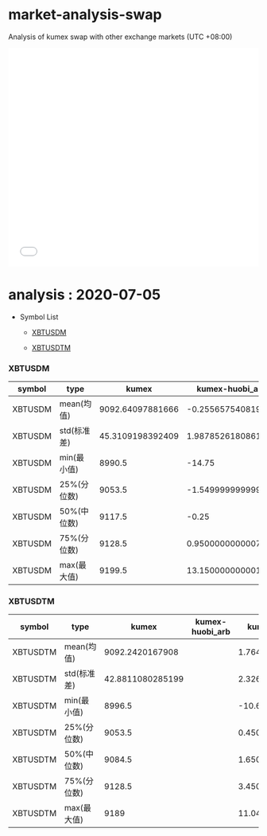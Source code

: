 # market-analysis-swap
Analysis of kumex swap with other exchange markets (UTC +08:00)

<iframe width="100%" height="440" src="./data.html" frameborder="no" border="0" scrolling="no"></iframe>

# analysis : 2020-07-05
* Symbol List

  * [XBTUSDM](#xbtusdm)

  * [XBTUSDTM](#xbtusdtm)


### XBTUSDM

symbol|type|kumex|kumex-huobi_arb|kumex-okex_arb
---|---|---|---|---
XBTUSDM | mean(均值) | 9092.64097881666 | -0.255657540819219 | -0.223579487692302
XBTUSDM | std(标准差) | 45.3109198392409 | 1.98785261808618 | 1.98982898668787
XBTUSDM | min(最小值) | 8990.5 | -14.75 | -15.6500000000015
XBTUSDM | 25%(分位数) | 9053.5 | -1.54999999999927 | -1.54999999999927
XBTUSDM | 50%(中位数) | 9117.5 | -0.25 | -0.349999999998545
XBTUSDM | 75%(分位数) | 9128.5 | 0.950000000000728 | 1.25
XBTUSDM | max(最大值) | 9199.5 | 13.1500000000015 | 8.60000000000036


### XBTUSDTM

symbol|type|kumex|kumex-huobi_arb|kumex-okex_arb
---|---|---|---|---
XBTUSDTM | mean(均值) | 9092.2420167908 |  | 1.76468144547381
XBTUSDTM | std(标准差) | 42.8811080285199 |  | 2.32687034229813
XBTUSDTM | min(最小值) | 8996.5 |  | -10.6500000000015
XBTUSDTM | 25%(分位数) | 9053.5 |  | 0.450000000000728
XBTUSDTM | 50%(中位数) | 9084.5 |  | 1.65000000000146
XBTUSDTM | 75%(分位数) | 9128.5 |  | 3.45000000000073
XBTUSDTM | max(最大值) | 9189 |  | 11.0499999999993

